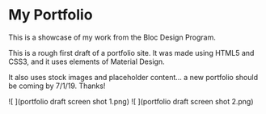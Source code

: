 # My Portfolio

This is a showcase of my work from the Bloc Design Program.

This is a rough first draft of a portfolio site.  It was made using HTML5 and CSS3, and it uses elements of Material Design.

It also uses stock images and placeholder content... a new portfolio should be coming by 7/1/19.  Thanks!

![ ](portfolio draft screen shot 1.png)
![ ](portfolio draft screen shot 2.png)


